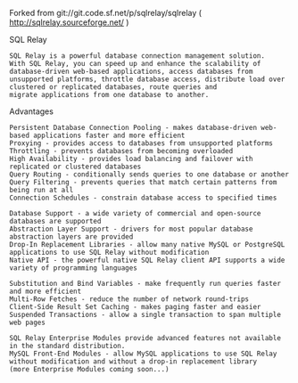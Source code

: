 Forked from git://git.code.sf.net/p/sqlrelay/sqlrelay ( http://sqlrelay.sourceforge.net/ )

SQL Relay

    SQL Relay is a powerful database connection management solution.
    With SQL Relay, you can speed up and enhance the scalability of database-driven web-based applications, access databases from
    unsupported platforms, throttle database access, distribute load over clustered or replicated databases, route queries and 
    migrate applications from one database to another.

Advantages

    Persistent Database Connection Pooling - makes database-driven web-based applications faster and more efficient
    Proxying - provides access to databases from unsupported platforms
    Throttling - prevents databases from becoming overloaded
    High Availability - provides load balancing and failover with replicated or clustered databases
    Query Routing - conditionally sends queries to one database or another
    Query Filtering - prevents queries that match certain patterns from being run at all
    Connection Schedules - constrain database access to specified times

    Database Support - a wide variety of commercial and open-source databases are supported
    Abstraction Layer Support - drivers for most popular database abstraction layers are provided
    Drop-In Replacement Libraries - allow many native MySQL or PostgreSQL applications to use SQL Relay without modification
    Native API - the powerful native SQL Relay client API supports a wide variety of programming languages

    Substitution and Bind Variables - make frequently run queries faster and more efficient
    Multi-Row Fetches - reduce the number of network round-trips
    Client-Side Result Set Caching - makes paging faster and easier
    Suspended Transactions - allow a single transaction to span multiple web pages

    SQL Relay Enterprise Modules provide advanced features not available in the standard distribution.
    MySQL Front-End Modules - allow MySQL applications to use SQL Relay without modification and without a drop-in replacement library
    (more Enterprise Modules coming soon...) 
